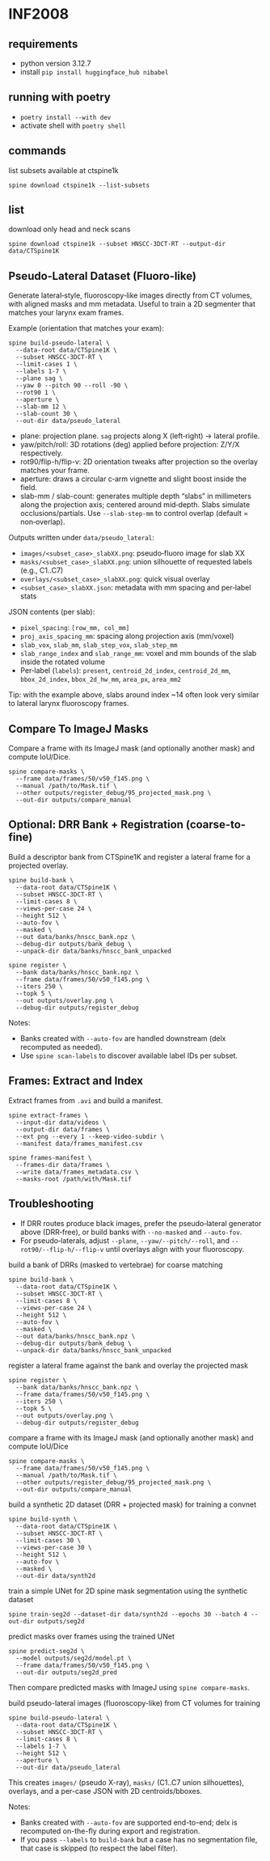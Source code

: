 # INF2008

## requirements

- python version 3.12.7
- install ```pip install huggingface_hub nibabel```

## running with poetry

- ```poetry install --with dev```
- activate shell with ```poetry shell``` 

## commands

list subsets available at ctspine1k

```
spine download ctspine1k --list-subsets
```

## list 

download only head and neck scans

```
spine download ctspine1k --subset HNSCC-3DCT-RT --output-dir data/CTSpine1K
```

## Pseudo‑Lateral Dataset (Fluoro‑like)

Generate lateral‑style, fluoroscopy‑like images directly from CT volumes, with aligned masks and mm metadata. Useful to train a 2D segmenter that matches your larynx exam frames.

Example (orientation that matches your exam):

```
spine build-pseudo-lateral \
  --data-root data/CTSpine1K \
  --subset HNSCC-3DCT-RT \
  --limit-cases 1 \
  --labels 1-7 \
  --plane sag \
  --yaw 0 --pitch 90 --roll -90 \
  --rot90 1 \
  --aperture \
  --slab-mm 12 \
  --slab-count 30 \
  --out-dir data/pseudo_lateral
```

- plane: projection plane. `sag` projects along X (left‑right) → lateral profile.
- yaw/pitch/roll: 3D rotations (deg) applied before projection: Z/Y/X respectively.
- rot90/flip-h/flip-v: 2D orientation tweaks after projection so the overlay matches your frame.
- aperture: draws a circular c‑arm vignette and slight boost inside the field.
- slab-mm / slab-count: generates multiple depth “slabs” in millimeters along the projection axis; centered around mid‑depth. Slabs simulate occlusions/partials. Use `--slab-step-mm` to control overlap (default = non‑overlap).

Outputs written under `data/pseudo_lateral`:
- `images/<subset_case>_slabXX.png`: pseudo‑fluoro image for slab XX
- `masks/<subset_case>_slabXX.png`: union silhouette of requested labels (e.g., C1..C7)
- `overlays/<subset_case>_slabXX.png`: quick visual overlay
- `<subset_case>_slabXX.json`: metadata with mm spacing and per‑label stats

JSON contents (per slab):
- `pixel_spacing`: `[row_mm, col_mm]`
- `proj_axis_spacing_mm`: spacing along projection axis (mm/voxel)
- `slab_vox`, `slab_mm`, `slab_step_vox`, `slab_step_mm`
- `slab_range_index` and `slab_range_mm`: voxel and mm bounds of the slab inside the rotated volume
- Per‑label (`labels`): `present`, `centroid_2d_index`, `centroid_2d_mm`, `bbox_2d_index`, `bbox_2d_hw_mm`, `area_px`, `area_mm2`

Tip: with the example above, slabs around index ~14 often look very similar to lateral larynx fluoroscopy frames.

## Compare To ImageJ Masks

Compare a frame with its ImageJ mask (and optionally another mask) and compute IoU/Dice.

```
spine compare-masks \
  --frame data/frames/50/v50_f145.png \
  --manual /path/to/Mask.tif \
  --other outputs/register_debug/95_projected_mask.png \
  --out-dir outputs/compare_manual
```

## Optional: DRR Bank + Registration (coarse-to-fine)

Build a descriptor bank from CTSpine1K and register a lateral frame for a projected overlay.

```
spine build-bank \
  --data-root data/CTSpine1K \
  --subset HNSCC-3DCT-RT \
  --limit-cases 8 \
  --views-per-case 24 \
  --height 512 \
  --auto-fov \
  --masked \
  --out data/banks/hnscc_bank.npz \
  --debug-dir outputs/bank_debug \
  --unpack-dir data/banks/hnscc_bank_unpacked

spine register \
  --bank data/banks/hnscc_bank.npz \
  --frame data/frames/50/v50_f145.png \
  --iters 250 \
  --topk 5 \
  --out outputs/overlay.png \
  --debug-dir outputs/register_debug
```

Notes:
- Banks created with `--auto-fov` are handled downstream (delx recomputed as needed).
- Use `spine scan-labels` to discover available label IDs per subset.

## Frames: Extract and Index

Extract frames from `.avi` and build a manifest.

```
spine extract-frames \
  --input-dir data/videos \
  --output-dir data/frames \
  --ext png --every 1 --keep-video-subdir \
  --manifest data/frames_manifest.csv

spine frames-manifest \
  --frames-dir data/frames \
  --write data/frames_metadata.csv \
  --masks-root /path/with/Mask.tif
```

## Troubleshooting
- If DRR routes produce black images, prefer the pseudo‑lateral generator above (DRR‑free), or build banks with `--no-masked` and `--auto-fov`.
- For pseudo‑laterals, adjust `--plane`, `--yaw/--pitch/--roll`, and `--rot90/--flip-h/--flip-v` until overlays align with your fluoroscopy.

build a bank of DRRs (masked to vertebrae) for coarse matching

```
spine build-bank \
  --data-root data/CTSpine1K \
  --subset HNSCC-3DCT-RT \
  --limit-cases 8 \
  --views-per-case 24 \
  --height 512 \
  --auto-fov \
  --masked \
  --out data/banks/hnscc_bank.npz \
  --debug-dir outputs/bank_debug \
  --unpack-dir data/banks/hnscc_bank_unpacked
```

register a lateral frame against the bank and overlay the projected mask

```
spine register \
  --bank data/banks/hnscc_bank.npz \
  --frame data/frames/50/v50_f145.png \
  --iters 250 \
  --topk 5 \
  --out outputs/overlay.png \
  --debug-dir outputs/register_debug
```

compare a frame with its ImageJ mask (and optionally another mask) and compute IoU/Dice

```
spine compare-masks \
  --frame data/frames/50/v50_f145.png \
  --manual /path/to/Mask.tif \
  --other outputs/register_debug/95_projected_mask.png \
  --out-dir outputs/compare_manual
```

build a synthetic 2D dataset (DRR + projected mask) for training a convnet

```
spine build-synth \
  --data-root data/CTSpine1K \
  --subset HNSCC-3DCT-RT \
  --limit-cases 30 \
  --views-per-case 30 \
  --height 512 \
  --auto-fov \
  --masked \
  --out-dir data/synth2d
```

train a simple UNet for 2D spine mask segmentation using the synthetic dataset

```
spine train-seg2d --dataset-dir data/synth2d --epochs 30 --batch 4 --out-dir outputs/seg2d
```

predict masks over frames using the trained UNet

```
spine predict-seg2d \
  --model outputs/seg2d/model.pt \
  --frame data/frames/50/v50_f145.png \
  --out-dir outputs/seg2d_pred
```

Then compare predicted masks with ImageJ using `spine compare-masks`.

build pseudo-lateral images (fluoroscopy-like) from CT volumes for training

```
spine build-pseudo-lateral \
  --data-root data/CTSpine1K \
  --subset HNSCC-3DCT-RT \
  --limit-cases 8 \
  --labels 1-7 \
  --height 512 \
  --aperture \
  --out-dir data/pseudo_lateral
```

This creates `images/` (pseudo X-ray), `masks/` (C1..C7 union silhouettes), overlays, and a per-case JSON with 2D centroids/bboxes.

Notes:
- Banks created with `--auto-fov` are supported end-to-end; delx is recomputed on-the-fly during export and registration.
- If you pass `--labels` to `build-bank` but a case has no segmentation file, that case is skipped (to respect the label filter).
